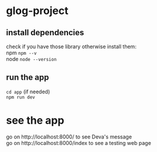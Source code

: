 # glog-project
## install dependencies
check if you have those library otherwise install them:  
npm `npm --v`  
node `node --version`  

## run the app
`cd app` (if needed)  
`npm run dev`  

# see the app
go on http://localhost:8000/ to see Deva's message  
go on http://localhost:8000/index to see a testing web page

